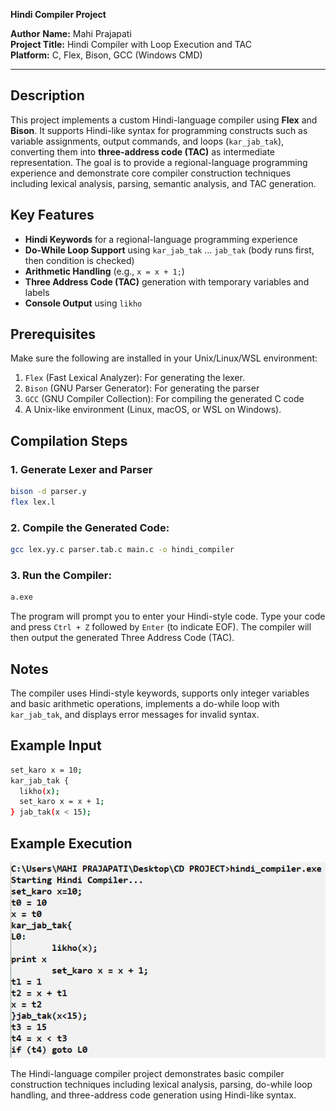 **Hindi Compiler Project**

**Author**
**Name:** Mahi Prajapati  
**Project Title:** Hindi Compiler with Loop Execution and TAC  
**Platform:** C, Flex, Bison, GCC (Windows CMD)

---

## **Description**

This project implements a custom Hindi-language compiler using **Flex** and **Bison**. It supports Hindi-like syntax for programming constructs such as variable assignments, output commands, and loops (`kar_jab_tak`), converting them into **three-address code (TAC)** as intermediate representation. The goal is to provide a regional-language programming experience and demonstrate core compiler construction techniques including lexical analysis, parsing, semantic analysis, and TAC generation.

## **Key Features**

- **Hindi Keywords** for a regional-language programming experience
- **Do-While Loop Support** using `kar_jab_tak` ... `jab_tak` (body runs first, then condition is checked)
- **Arithmetic Handling** (e.g., `x = x + 1;`)
- **Three Address Code (TAC)** generation with temporary variables and labels
- **Console Output** using `likho`

## **Prerequisites**

Make sure the following are installed in your Unix/Linux/WSL environment:

1. ```Flex``` (Fast Lexical Analyzer): For generating the lexer.
2. ```Bison``` (GNU Parser Generator): For generating the parser
3. ```GCC``` (GNU Compiler Collection): For compiling the generated C code
4. A Unix-like environment (Linux, macOS, or WSL on Windows).


## **Compilation Steps**

### 1. Generate Lexer and Parser

```bash
bison -d parser.y
flex lex.l
```

### 2. Compile the Generated Code:

```bash
gcc lex.yy.c parser.tab.c main.c -o hindi_compiler
```

### 3. Run the Compiler:

```bash
a.exe
```

The program will prompt you to enter your Hindi-style code. Type your code and press `Ctrl + Z` followed by `Enter` (to indicate EOF). The compiler will then output the generated Three Address Code (TAC).

## **Notes**
The compiler uses Hindi-style keywords, supports only integer variables and basic arithmetic operations, implements a do-while loop with `kar_jab_tak`, and displays error messages for invalid syntax.

## **Example Input**

```bash
set_karo x = 10;
kar_jab_tak {
  likho(x);
  set_karo x = x + 1;
} jab_tak(x < 15);
```

## **Example Execution**
![Output Screenshot](OUTPUT.png)

The Hindi-language compiler project demonstrates basic compiler construction techniques including lexical analysis, parsing, do-while loop handling, and three-address code generation using Hindi-like syntax.
